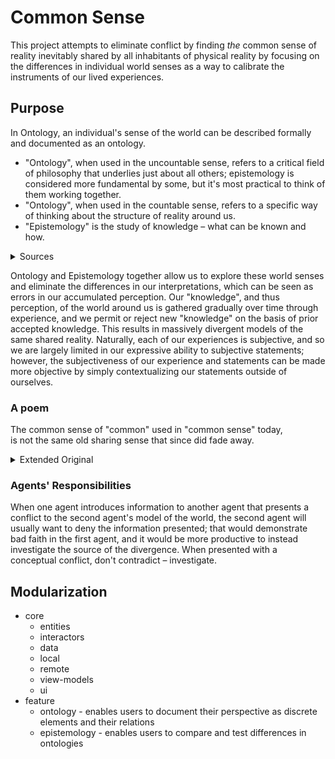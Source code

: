 # Common Sense
This project attempts to eliminate conflict by finding *the* common sense of reality inevitably shared by all inhabitants of physical reality by focusing on the differences in individual world senses as a way to calibrate the instruments of our lived experiences.

## Purpose
In Ontology, an individual's sense of the world can be described formally and documented as an ontology.
* "Ontology", when used in the uncountable sense, refers to a critical field of philosophy that underlies just about all others; epistemology is considered more fundamental by some, but it's most practical to think of them working together.
* "Ontology", when used in the countable sense, refers to a specific way of thinking about the structure of reality around us.
* "Epistemology" is the study of knowledge – what can be known and how.

<details>
<summary>Sources</summary>
  * “Epistemology.” Merriam-Webster.com Dictionary, Merriam-Webster, https://www.merriam-webster.com/dictionary/epistemology. Accessed 21 Jun. 2024.
  * “Ontology.” Merriam-Webster.com Dictionary, Merriam-Webster, https://www.merriam-webster.com/dictionary/ontology. Accessed 21 Jun. 2024.
</details>

Ontology and Epistemology together allow us to explore these world senses and eliminate the differences in our interpretations, which can be seen as errors in our accumulated perception. Our "knowledge", and thus perception, of the world around us is gathered gradually over time through experience, and we permit or reject new "knowledge" on the basis of prior accepted knowledge. This results in massively divergent models of the same shared reality. Naturally, each of our experiences is subjective, and so we are largely limited in our expressive ability to subjective statements; however, the subjectiveness of our experience and statements can be made more objective by simply contextualizing our statements outside of ourselves.

### A poem
The common sense of "common" used in "common sense" today,</br>is not the same old sharing sense that since did fade away.

<details>
  <summary>Extended Original</summary>
The sense of “common” found,</br>
in “common sense” today,</br>
is not the common sense,</br>
which since did fade away;</br>
—</br>
A “common space” or “common place”,</br>
is still a place to gather,</br>
and with a quite uncommon sense,</br>
both mean “shared” together.</br>
—</br>
And now it’s clear, may-be you see,</br>
when used without a care,</br>
concepts mingle – plain as day –</br>
a thing, if shared: not rare.</br>
—</br>
The phrase today, when used to say</br>
“you’re wrong” – not simply rude,</br>
consider now, the way it’s used,</br>
is clearly to exclude.
</details>

### Agents' Responsibilities
When one agent introduces information to another agent that presents a conflict to the second agent's model of the world, the second agent will usually want to deny the information presented; that would demonstrate bad faith in the first agent, and it would be more productive to instead investigate the source of the divergence. When presented with a conceptual conflict, don't contradict – investigate.

## Modularization

* core
  * entities
  * interactors
  * data
  * local
  * remote
  * view-models
  * ui
* feature
  * ontology - enables users to document their perspective as discrete elements and their relations
  * epistemology - enables users to compare and test differences in ontologies
